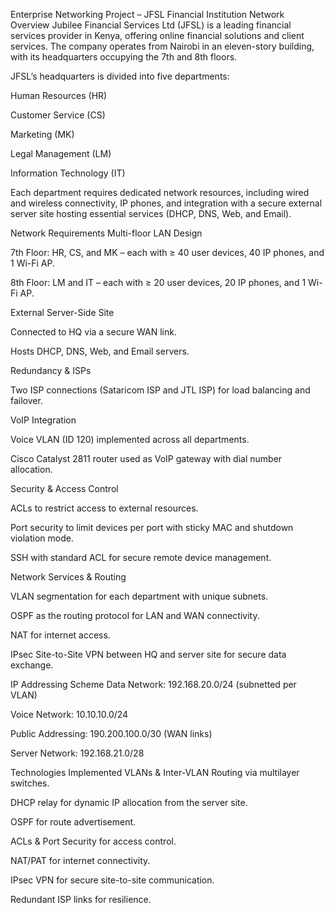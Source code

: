 Enterprise Networking Project – JFSL Financial Institution Network
Overview
Jubilee Financial Services Ltd (JFSL) is a leading financial services provider in Kenya, offering online financial solutions and client services. The company operates from Nairobi in an eleven-story building, with its headquarters occupying the 7th and 8th floors.

JFSL’s headquarters is divided into five departments:

Human Resources (HR)

Customer Service (CS)

Marketing (MK)

Legal Management (LM)

Information Technology (IT)

Each department requires dedicated network resources, including wired and wireless connectivity, IP phones, and integration with a secure external server site hosting essential services (DHCP, DNS, Web, and Email).

Network Requirements
Multi-floor LAN Design

7th Floor: HR, CS, and MK – each with ≥ 40 user devices, 40 IP phones, and 1 Wi-Fi AP.

8th Floor: LM and IT – each with ≥ 20 user devices, 20 IP phones, and 1 Wi-Fi AP.

External Server-Side Site

Connected to HQ via a secure WAN link.

Hosts DHCP, DNS, Web, and Email servers.

Redundancy & ISPs

Two ISP connections (Sataricom ISP and JTL ISP) for load balancing and failover.

VoIP Integration

Voice VLAN (ID 120) implemented across all departments.

Cisco Catalyst 2811 router used as VoIP gateway with dial number allocation.

Security & Access Control

ACLs to restrict access to external resources.

Port security to limit devices per port with sticky MAC and shutdown violation mode.

SSH with standard ACL for secure remote device management.

Network Services & Routing

VLAN segmentation for each department with unique subnets.

OSPF as the routing protocol for LAN and WAN connectivity.

NAT for internet access.

IPsec Site-to-Site VPN between HQ and server site for secure data exchange.

IP Addressing Scheme
Data Network: 192.168.20.0/24 (subnetted per VLAN)

Voice Network: 10.10.10.0/24

Public Addressing: 190.200.100.0/30 (WAN links)

Server Network: 192.168.21.0/28

Technologies Implemented
VLANs & Inter-VLAN Routing via multilayer switches.

DHCP relay for dynamic IP allocation from the server site.

OSPF for route advertisement.

ACLs & Port Security for access control.

NAT/PAT for internet connectivity.

IPsec VPN for secure site-to-site communication.

Redundant ISP links for resilience.
